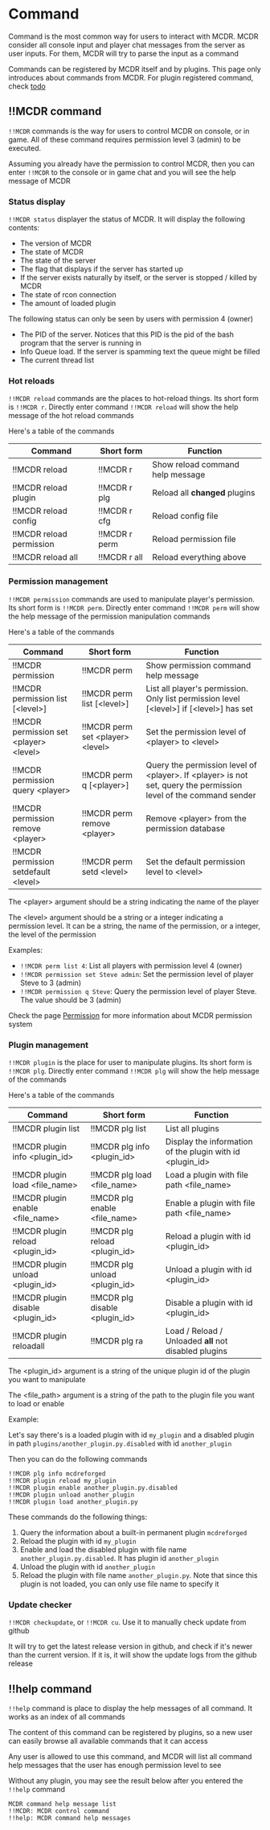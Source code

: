 # Command

Command is the most common way for users to interact with MCDR. MCDR consider all console input and player chat messages from the server as user inputs. For them, MCDR will try to parse the input as a command

Commands can be registered by MCDR itself and by plugins. This page only introduces about commands from MCDR. For plugin registered command, check [todo](todo)

## !!MCDR command

`!!MCDR` commands is the way for users to control MCDR on console, or in game. All of these command requires permission level 3 (admin) to be executed.

Assuming you already have the permission to control MCDR, then you can enter `!!MCDR` to the console or in game chat and you will see the help message of MCDR

### Status display

`!!MCDR status` displayer the status of MCDR. It will display the following contents:

- The version of MCDR
- The state of MCDR
- The state of the server
- The flag that displays if the server has started up
- If the server exists naturally by itself, or the server is stopped / killed by MCDR
- The state of rcon connection
- The amount of loaded plugin

The following status can only be seen by users with permission 4 (owner)

- The PID of the server. Notices that this PID is the pid of the bash program that the server is running in
- Info Queue load. If the server is spamming text the queue might be filled
- The current thread list


### Hot reloads

`!!MCDR reload` commands are the places to hot-reload things. Its short form is `!!MCDR r`. Directly enter command `!!MCDR reload` will show the help message of the hot reload commands

Here's a table of the commands

| Command | Short form | Function |
|---|---|---|
| !!MCDR reload | !!MCDR r | Show reload command help message |
| !!MCDR reload plugin | !!MCDR r plg | Reload all **changed** plugins  |
| !!MCDR reload config | !!MCDR r cfg | Reload config file |
| !!MCDR reload permission | !!MCDR r perm | Reload permission file |
| !!MCDR reload all | !!MCDR r all | Reload everything above |


### Permission management

`!!MCDR permission` commands are used to manipulate player's permission. Its short form is `!!MCDR perm`. Directly enter command `!!MCDR perm` will show the help message of the permission manipulation commands

Here's a table of the commands

| Command | Short form | Function |
|---|---|---|
| !!MCDR permission | !!MCDR perm | Show permission command help message |
| !!MCDR permission list \[<level\>\] | !!MCDR perm list \[<level\>\] | List all player's permission. Only list permission level \[<level\>\] if \[<level\>\] has set |
| !!MCDR permission set <player\> <level\> | !!MCDR perm set <player\> <level\> | Set the permission level of <player\> to <level\> |
| !!MCDR permission query <player\> | !!MCDR perm q \[<player\>\] | Query the permission level of <player\>. If <player\> is not set, query the permission level of the command sender |
| !!MCDR permission remove <player\> | !!MCDR perm remove <player\> | Remove <player\> from the permission database |
| !!MCDR permission setdefault <level\> | !!MCDR perm setd <level\> | Set the default permission level to <level\> |

The <player\> argument should be a string indicating the name of the player

The <level\> argument should be a string or a integer indicating a permission level. It can be a string, the name of the permission, or a integer, the level of the permission

Examples:

- `!!MCDR perm list 4`: List all players with permission level 4 (owner)
- `!!MCDR permission set Steve admin`: Set the permission level of player Steve to 3 (admin)
- `!!MCDR permission q Steve`: Query the permission level of player Steve. The value should be 3 (admin)

Check the page [Permission](permission.md) for more information about MCDR permission system

### Plugin management

`!!MCDR plugin` is the place for user to manipulate plugins. Its short form is `!!MCDR plg`. Directly enter command `!!MCDR plg` will show the help message of the commands

Here's a table of the commands

| Command | Short form | Function |
|---|---|---|
| !!MCDR plugin list | !!MCDR plg list | List all plugins |
| !!MCDR plugin info <plugin_id\> | !!MCDR plg info <plugin_id\> | Display the information of the plugin with id <plugin_id\> |
| !!MCDR plugin load <file_name\> | !!MCDR plg load <file_name\> | Load a plugin with file path <file_name\> |
| !!MCDR plugin enable <file_name\> | !!MCDR plg enable <file_name\> | Enable a plugin with file path <file_name\> |
| !!MCDR plugin reload <plugin_id\> | !!MCDR plg reload <plugin_id\> | Reload a plugin with id <plugin_id\> |
| !!MCDR plugin unload <plugin_id\> | !!MCDR plg unload <plugin_id\> | Unload a plugin with id <plugin_id\> |
| !!MCDR plugin disable <plugin_id\> | !!MCDR plg disable <plugin_id\> | Disable a plugin with id <plugin_id\> |
| !!MCDR plugin reloadall | !!MCDR plg ra | Load / Reload / Unloaded **all** not disabled plugins |

The <plugin_id\> argument is a string of the unique plugin id of the plugin you want to manipulate

The <file_path\> argument is a string of the path to the plugin file you want to load or enable

Example:

Let's say there's is a loaded plugin with id `my_plugin` and a disabled plugin in path `plugins/another_plugin.py.disabled` with id `another_plugin`

Then you can do the following commands

```
!!MCDR plg info mcdreforged
!!MCDR plugin reload my_plugin
!!MCDR plugin enable another_plugin.py.disabled
!!MCDR plugin unload another_plugin
!!MCDR plugin load another_plugin.py
```

These commands do the following things:

1. Query the information about a built-in permanent plugin `mcdreforged`
2. Reload the plugin with id `my_plugin`
3. Enable and load the disabled plugin with file name `another_plugin.py.disabled`. It has plugin id `another_plugin`
4. Unload the plugin with id `another_plugin`
5. Reload the plugin with file name `another_plugin.py`. Note that since this plugin is not loaded, you can only use file name to specify it

### Update checker

`!!MCDR checkupdate`, or `!!MCDR cu`. Use it to manually check update from github

It will try to get the latest release version in github, and check if it's newer than the current version. If it is, it will show the update logs from the github release

## !!help command

`!!help` command is place to display the help messages of all command. It works as an index of all commands

The content of this command can be registered by plugins, so a new user can easily browse all available commands that it can access

Any user is allowed to use this command, and MCDR will list all command help messages that the user has enough permission level to see

Without any plugin, you may see the result below after you entered the `!!help` command

```
MCDR command help message list
!!MCDR: MCDR control command
!!help: MCDR command help messages
```
